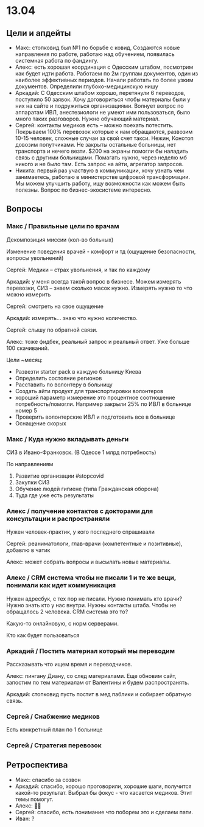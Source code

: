 # 13.04

## Цели и апдейты

* Макс: стопковид был №1 по борьбе с ковид, Создаются новые направления по работе, работаю над обучением, появилась системная работа по фандингу. 
* Алекс: есть хорошая координация с Одесским штабом, посмотрим как будет идти работа. Работаем по 2м группам документов, один из наиболее эффективных периодов. Начали работать по более узким документов. Определили глубоко-медицинскую нишу
* Аркадий: С Одесским штабом хорошо, перетянули 6 переводов, поступило 50 заявок. Хочу договориться чтобы материалы были у них на сайте и подружиться организациями. Волнует вопрос по аппаратам ИВЛ, анестезиологи не умеют ими пользоваться, было много таких разговоров. Нужно обучающий материал.
* Сергей: контакты медиков есть – можно поехать потестить. Покрываем 100% перевозок которые к нам обращаются, развозим 10-15 человек, сложные случаи за свой счет такси. Нежин, Конотоп довозим попутчиками. Не закрыты остальные больницы, нет транспорта и нечего везти. $200 на экраны помогли бы наладить связь с другими больницами. Помагать нужно, через неделю мб никого и не было там. Есть запрос на айти, агрегатор запросов.
* Никита: первый раз участвую в коммуникации, хочу узнать чем занимаетесь, работаю в министерстве цифровой трансформации. Мы можем улучшить работу, ищу возможности как можем быть полезны. Вопрос по бизнес-экосистеме интересно.

## Вопросы

### Макс / Правильные цели по врачам

Декомпозиция миссии \(кол-во больных\)

Изменение поведения врачей - комфорт и тд \(ощущение безопасности, вопросы увольнений\)

Сергей: Медики – страх увольнения, и так по каждому

Аркадий: у меня всегда такой вопрос в бизнесе. Можем измерять перевозки, СИЗ – знаем сколько масок нужно. Измерять нужно то что можно измерить

Сергей: смотреть на свое ощущение

Аркадий: измерять... знаю что нужно количество. 

Сергей: слышу по обратной связи. 

Алекс: тоже фидбек, реальный запрос и реальный ответ. Уже больше 100 скачиваний.

Цели ~месяц:

* Развезти starter pack в каждую больницу Киева
* Определить состояние регионов
* Расставить по волонтеру в больницу
* Создать айти продукт для транспортировки волонтеров
* хороший параметр измерение это процентное соотношение потребность/помогли. Например закрыли 25% по ИВЛ в больнице номер 5
* Проверить волонтерские ИВЛ и подготовить все в больнице
* Оснащение скорых

### Макс / Куда нужно вкладывать деньги

СИЗ в Ивано-Франковск. \(В Одессе 1 млрд потребность\)

По направлениям

1. Развитие организации \#stopcovid
2. Закупки СИЗ
3. Обучение людей гигиене \(типа Гражданская оборона\)
4. Туда где уже есть результаты

### Алекс / получение контактов с докторами для консультации и распространяли

Нужен человек-практик, у кого последнего спрашивали

Сергей: реаниматологи, глав-врачи \(компетентные и позитивные\), добавлю в чатик

Алекс: может собрать вопросы и высылать новые материалы.

### Алекс / CRM система чтобы не писали 1 и те же вещи, понимали как идет коммуникация

Нужен адресбук, с тех пор не писали. Нужно понимать кто врачи? Нужно знать кто у нас внутри. Нужны контакты штаба. Чтобы не обращалось 2 человека. CRM система это то?

Какую-то онлайновую, с норм серверами. 

Кто как будет пользоваться

### Аркадий / Постить материал который мы переводим

Рассказывать что ищем время и переводчиков.

Алекс: пингану Диану, со след материалами. Еще обновим сайт, запостим по тем материалам от Валентины и будем распространять.

Аркадий: стопковид пусть постит в мед паблики и собирает обратную связь. 

### Сергей / Снабжение медиков

Есть конкретный план по 1 больнице

### Сергей / Стратегия перевозок

## Ретроспектива

* Макс: спасибо за созвон
* Аркадий: спасибо, хорошо проговорили, хорошие шаги, получится какой-то результат. Выбрал бы фокус - что касается медиков. Этит темы помогут.
* Алекс: 🤞🤞
* Сергей: спасибо, есть понимание что поборем это и сделаем пати. 
* Иван: ?

